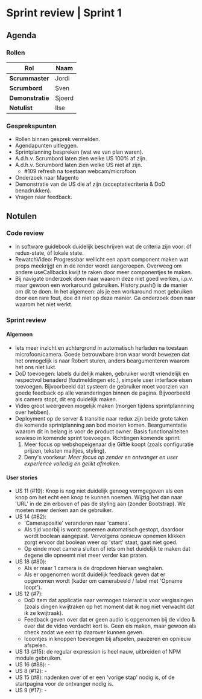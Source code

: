 # Sprint review | Sprint 1

## Agenda

### Rollen

| Rol              | Naam                |
| ---------------- | ------------------- |
| **Scrummaster**  | Jordi               |
| **Scrumbord**    | Sven                |
| **Demonstratie** | Sjoerd              |
| **Notulist**     | Ilse                |

### Gesprekspunten

- Rollen binnen gesprek vermelden.
- Agendapunten uitleggen.
- Sprintplanning bespreken (wat we van plan waren).
- A.d.h.v. Scrumbord laten zien welke US 100% af zijn.
- A.d.h.v. Scrumbord laten zien welke US niet af zijn.
  - #109 refresh na toestaan webcam/microfoon
- Onderzoek naar Magento
- Demonstratie van de US die af zijn (acceptatiecriteria & DoD benadrukken).
- Vragen naar feedback.

## Notulen

### Code review

- In software guidebook duidelijk beschrijven wat de criteria zijn voor: óf redux-state, óf lokale state.
- RewatchVideo: Progressbar wellicht een apart component maken wat props meekrijgt en in de render wordt aangeroepen. Overweeg om andere useCallbacks kwijt te raken door meer componentjes te maken.
- Bij navigate onderzoek doen naar waarom deze niet goed werken, i.p.v. maar gewoon een workaround gebruiken. History.push() is de manier om dit te doen. In het algemeen: als je een workaround moet gebruiken door een rare fout, doe dit niet op deze manier. Ga onderzoek doen naar waarom het niet werkt.

### Sprint review

#### Algemeen

- Iets meer inzicht en achtergrond in automatisch herladen na toestaan microfoon/camera. Goede betrouwbare bron waar wordt bewezen dat het onmogelijk is naar Robert sturen, anders beargumenteren waarom het ons niet lukt.
- DoD toevoegen: labels duidelijk maken, gebruiker wordt vriendelijk en respectvol benaderd (foutmeldingen etc.), simpele user interface eisen toevoegen. Bijvoorbeeld dat systeem de gebruiker moet voorzien van goede feedback op alle veranderingen binnen de pagina. Bijvoorbeeld als camera stopt, dit erg duidelijk maken.
- Video groot weergeven mogelijk maken (morgen tijdens sprintplannning over hebben).
- Deployment op de server & transitie naar redux zijn beide grote taken die komende sprintplanning aan bod moeten komen. Beargumentatie waarom dit in belang is voor de product owner. Basis functionaliteiten sowieso in komende sprint toevoegen. Richtingen komende sprint:
  1. Meer focus op webshopeigenaar die Giftle koopt (zoals configuratie prijzen, teksten mailtjes, styling).
  2. Deny's voorkeur: _Meer focus op zender en ontvanger en user experience volledig en gelikt afmaken._

#### User stories

- US 11 (#19): Knop is nog niet duidelijk genoeg vormgegeven als een knop om het echt een knop te kunnen noemen. Wijzig het dan naar 'URL' in de zin erboven of pas de styling aan (zonder Bootstrap). We moeten meer denken aan de gebruiker.
- US 14 (#82): 
  - 'Camerapositie' veranderen naar 'camera'. 
  - Als tijd voorbij is wordt opnemen automatisch gestopt, daardoor wordt boolean aangepast. Vervolgens opnieuw opnemen klikken zorgt ervoor dat boolean weer op 'start' staat, gaat niet goed.
  - Op einde moet camera sluiten of iets om het duidelijk te maken dat degene die opneemt niet meer verder kan praten.
- US 18 (#80): 
  - Als er maar 1 camera is de dropdown hiervan weghalen.
  - Als er opgenomen wordt duidelijk feedback geven dat er opgenomen wordt (kader om camerabeeld / label met 'Opname loopt').
- US 12 (#7):
  - DoD item dat applicatie naar vermogen tolerant is voor vergissingen (zoals dingen kwijtraken op het moment dat ik nog niet verwacht dat ik ze kwijtraak).
  - Feedback geven over dat er geen audio is opgenomen bij de video & over dat de video verdacht kort is. Geen eis maken, maar gewoon als check zodat we een tip daarover kunnen geven.
  - Icoontjes in knoppen toevoegen bij afspelen, pauzeren en opnieuw afspelen.
- US 13 (#15): de regular expression is heel nauw, uitbreiden of NPM module gebruiken.
- US 16 (#88): -
- US 8 (#12): -
- US 15 (#8): nadenken over of er een 'vorige stap' nodig is, of de startpagina voor de ontvanger nodig is.
- US 9 (#17): -
